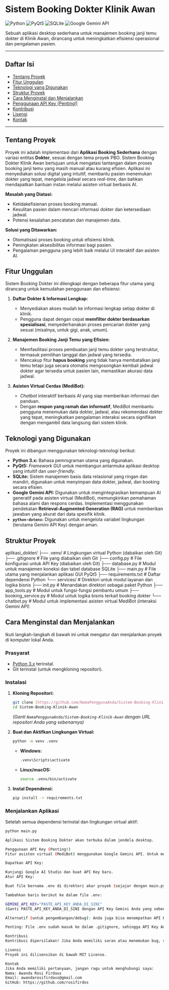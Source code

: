 # Sistem Booking Dokter Klinik Awan

![Python](https://img.shields.io/badge/Python-3.13-blue?style=flat&logo=python)
![PyQt5](https://img.shields.io/badge/GUI-PyQt5-green?style=flat&logo=qt)
![SQLite](https://img.shields.io/badge/Database-SQLite-lightgrey?style=flat&logo=sqlite)
![Google Gemini API](https://img.shields.io/badge/AI-Google_Gemini_API-red?style=flat&logo=google)

Sebuah aplikasi desktop sederhana untuk manajemen booking janji temu dokter di Klinik Awan, dirancang untuk meningkatkan efisiensi operasional dan pengalaman pasien.

---

## Daftar Isi
- [Tentang Proyek](#tentang-proyek)
- [Fitur Unggulan](#fitur-unggulan)
- [Teknologi yang Digunakan](#teknologi-yang-digunakan)
- [Struktur Proyek](#struktur-proyek)
- [Cara Menginstal dan Menjalankan](#cara-menginstal-dan-menjalankan)
- [Penggunaan API Key (Penting!)](#penggunaan-api-key-penting)
- [Kontribusi](#kontribusi)
- [Lisensi](#lisensi)
- [Kontak](#kontak)

---

## Tentang Proyek

Proyek ini adalah implementasi dari **Aplikasi Booking Sederhana** dengan variasi entitas **Dokter**, sesuai dengan tema proyek PBO. Sistem Booking Dokter Klinik Awan bertujuan untuk mengatasi tantangan dalam proses booking janji temu yang masih manual atau kurang efisien. Aplikasi ini menyediakan solusi digital yang intuitif, membantu pasien menemukan dokter yang tepat, mengelola jadwal secara *real-time*, dan bahkan mendapatkan bantuan instan melalui asisten virtual berbasis AI.

**Masalah yang Diatasi:**
- Ketidakefisienan proses booking manual.
- Kesulitan pasien dalam mencari informasi dokter dan ketersediaan jadwal.
- Potensi kesalahan pencatatan dan manajemen data.

**Solusi yang Ditawarkan:**
- Otomatisasi proses booking untuk efisiensi klinik.
- Peningkatan aksesibilitas informasi bagi pasien.
- Pengalaman pengguna yang lebih baik melalui UI interaktif dan asisten AI.

## Fitur Unggulan

Sistem Booking Dokter ini dilengkapi dengan beberapa fitur utama yang dirancang untuk kemudahan penggunaan dan efisiensi:

1.  **Daftar Dokter & Informasi Lengkap:**
    * Menyediakan akses mudah ke informasi lengkap setiap dokter di klinik.
    * Pengguna dapat dengan cepat **memfilter dokter berdasarkan spesialisasi**, menyederhanakan proses pencarian dokter yang sesuai (misalnya, untuk gigi, anak, umum).

2.  **Manajemen Booking Janji Temu yang Efisien:**
    * Memfasilitasi proses pembuatan janji temu dokter yang terstruktur, termasuk pemilihan tanggal dan jadwal yang tersedia.
    * Mencakup fitur **hapus booking** yang tidak hanya membatalkan janji temu tetapi juga secara otomatis mengosongkan kembali jadwal dokter agar tersedia untuk pasien lain, memastikan akurasi data jadwal.

3.  **Asisten Virtual Cerdas (MediBot):**
    * *Chatbot* interaktif berbasis AI yang siap memberikan informasi dan panduan.
    * Dengan **respon yang ramah dan informatif**, MediBot membantu pengguna menemukan data dokter, jadwal, atau rekomendasi dokter yang tepat, meningkatkan pengalaman interaksi secara signifikan dengan mengambil data langsung dari sistem klinik.

## Teknologi yang Digunakan

Proyek ini dibangun menggunakan teknologi-teknologi berikut:

-   **Python 3.x:** Bahasa pemrograman utama yang digunakan.
-   **PyQt5:** *Framework* GUI untuk membangun antarmuka aplikasi desktop yang intuitif dan *user-friendly*.
-   **SQLite:** Sistem manajemen basis data relasional yang ringan dan mandiri, digunakan untuk menyimpan data dokter, jadwal, dan booking secara efisien.
-   **Google Gemini API:** Digunakan untuk mengintegrasikan kemampuan AI generatif pada asisten virtual (MediBot), memungkinkan pemahaman bahasa alami dan respons cerdas. Implementasi menggunakan pendekatan **Retrieval-Augmented Generation (RAG)** untuk memberikan jawaban yang akurat dari data spesifik klinik.
-   **`python-dotenv`:** Digunakan untuk mengelola variabel lingkungan (terutama Gemini API Key) dengan aman.

## Struktur Proyek
aplikasi_dokter/
├── .venv/                         # Lingkungan virtual Python (dabaikan oleh Git)
├── .gitignore                     # File yang diabaikan oleh Git
├── config.py                      # File konfigurasi untuk API Key (diabaikan oleh Git)
├── database.py                    # Modul untuk manajemen koneksi dan tabel database SQLite
├── main.py                        # File utama yang menjalankan aplikasi GUI PyQt5
├── requirements.txt               # Daftar dependensi Python
└── services/                      # Direktori untuk modul layanan dan logika bisnis
├── init.py                # Menandakan direktori sebagai paket Python
├── app_tools.py               # Modul untuk fungsi-fungsi pembantu umum
├── booking_service.py         # Modul untuk logika bisnis terkait booking dokter
└── chatbot.py                 # Modul untuk implementasi asisten virtual MediBot (interaksi Gemini API)

## Cara Menginstal dan Menjalankan

Ikuti langkah-langkah di bawah ini untuk mengatur dan menjalankan proyek di komputer lokal Anda.

### Prasyarat

-   [Python 3.x](https://www.python.org/downloads/) terinstal.
-   Git terinstal (untuk mengkloning repositori).

### Instalasi

1.  **Kloning Repositori:**
    ```bash
    git clone [https://github.com/NamaPenggunaAnda/Sistem-Booking-Klinik-Awan.git](https://github.com/NamaPenggunaAnda/Sistem-Booking-Klinik-Awan.git)
    cd Sistem-Booking-Klinik-Awan
    ```
    *(Ganti `NamaPenggunaAnda/Sistem-Booking-Klinik-Awan` dengan URL repositori Anda yang sebenarnya)*

2.  **Buat dan Aktifkan Lingkungan Virtual:**
    ```bash
    python -m venv .venv
    ```
    * **Windows:**
        ```bash
        .venv\Scripts\activate
        ```
    * **Linux/macOS:**
        ```bash
        source .venv/bin/activate
        ```

3.  **Instal Dependensi:**
    ```bash
    pip install -r requirements.txt
    ```

### Menjalankan Aplikasi

Setelah semua dependensi terinstal dan lingkungan virtual aktif:

```bash
python main.py

Aplikasi Sistem Booking Dokter akan terbuka dalam jendela desktop.

Penggunaan API Key (Penting!)
Fitur asisten virtual (MediBot) menggunakan Google Gemini API. Untuk menjalankan fitur ini, Anda perlu mendapatkan dan mengatur API Key Anda sendiri.

Dapatkan API Key:

Kunjungi Google AI Studio dan buat API Key baru.
Atur API Key:

Buat file bernama .env di direktori akar proyek (sejajar dengan main.py).

Tambahkan baris berikut ke dalam file .env:

GEMINI_API_KEY="PASTE_API_KEY_ANDA_DI_SINI"
(Ganti PASTE_API_KEY_ANDA_DI_SINI dengan API Key Gemini Anda yang sebenarnya).

Alternatif (untuk pengembangan/debug): Anda juga bisa menempatkan API Key langsung di file config.py yang sudah disediakan, namun ini tidak disarankan untuk penggunaan jangka panjang atau produksi. Pastikan config.py memiliki baris GEMINI_API_KEY = "YOUR_GEMINI_API_KEY_HERE" dan ganti placeholder tersebut.

Penting: File .env sudah masuk ke dalam .gitignore, sehingga API Key Anda tidak akan terunggah ke repositori publik.

Kontribusi
Kontribusi dipersilakan! Jika Anda memiliki saran atau menemukan bug, silakan buka issue atau buat pull request.

Lisensi
Proyek ini dilisensikan di bawah MIT License.

Kontak
Jika Anda memiliki pertanyaan, jangan ragu untuk menghubungi saya:
Nama: Awanda Rosi Firdaus
Email: awandarosifirdaus@gmail.com
GitHub: https://github.com/rosifirdos
